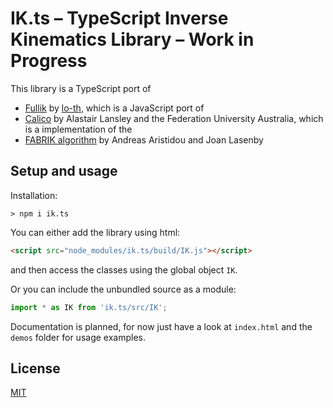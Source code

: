 # IK.ts – TypeScript Inverse Kinematics Library – Work in Progress

This library is a TypeScript port of
- [Fullik](https://github.com/lo-th/fullik) by [lo-th](https://github.com/lo-th), which is a JavaScript port of
- [Calico](https://github.com/FedUni/caliko) by Alastair Lansley and the Federation University Australia, which is a implementation of the
- [FABRIK algorithm](http://andreasaristidou.com/publications/papers/FABRIK.pdf) by Andreas Aristidou and Joan Lasenby

## Setup and usage
Installation:
```
> npm i ik.ts
```

You can either add the library using html:
```html
<script src="node_modules/ik.ts/build/IK.js"></script>
```
and then access the classes using the global object `IK`.

Or you can include the unbundled source as a module:
```ts
import * as IK from 'ik.ts/src/IK';
```

Documentation is planned, for now just have a look at `index.html` and the `demos` folder for usage examples.

## License
[MIT](LICENSE)